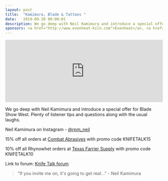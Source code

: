 ```yaml
---
layout: post
title:  "Kamimura, Blade & Tattoos "
date:   2019-09-30 00:00:01
description: We go deep with Neil Kamimura and introduce a special offer for Blade Show West. Plenty of listener tips and questions along with the usual laughs. 
sponsors: <a href="http://www.evenheat-kiln.com">Evenheat</a>, <a href="http://www.combatabrasives.com">Combat Abrasives</a>, <a href="https://www.indasa-abrasives.com">IndasaUSA</a>, and <a href="http://www.texasfarriersupply.com">Texas Farrier Supply</a>.
---
```

                
<iframe height="200px" width="100%" frameborder="no" scrolling="no" seamless src="https://player.simplecast.com/3f33bc1c-1cce-4728-86e9-78ffc31c35be?dark=false"></iframe>

We go deep with Neil Kamimura and introduce a special offer for Blade Show West. Plenty of listener tips and questions along with the usual laughs.        

            
  


Neil Kamimura on Instagram - <a href="https://www.instagram.com/rpm_neil">@rpm_neil</a>









  
15% off all orders at  <a href="http://www.combatabrasives.com">Combat Abrasives</a> with promo code KNIFETALK15

10% off all Rhynowhet orders at  <a href="http://www.texasfarriersupply.com">Texas Farrier Supply</a> with promo code KNIFETALK10
 

   
  

Link to forum: <a href="http://forum.knifetalk.net">Knife Talk forum</a>




 


<blockquote class="largeQuote">“If you invite me on, it's going to get real..." - Neil Kamimura</blockquote>



